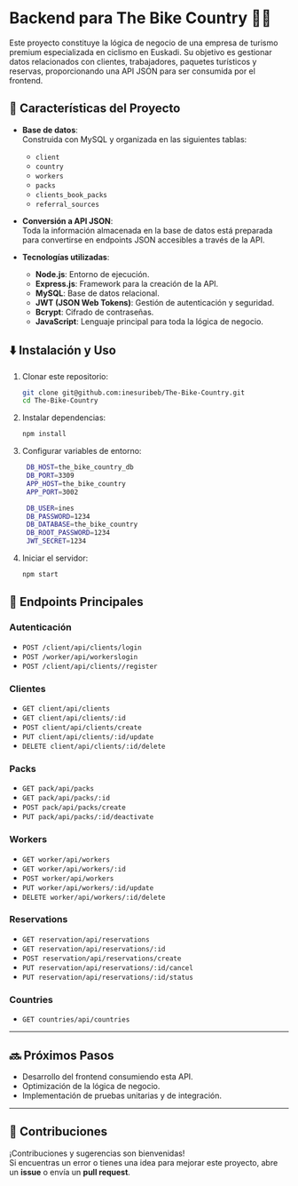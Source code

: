 # Backend para The Bike Country 🚴‍♂️  

Este proyecto constituye la lógica de negocio de una empresa de turismo premium especializada en ciclismo en Euskadi. Su objetivo es gestionar datos relacionados con clientes, trabajadores, paquetes turísticos y reservas, proporcionando una API JSON para ser consumida por el frontend.  

## 🔧 **Características del Proyecto**  
- **Base de datos**:  
  Construida con MySQL y organizada en las siguientes tablas:  
  - `client`  
  - `country`  
  - `workers`  
  - `packs`  
  - `clients_book_packs`  
  - `referral_sources`
 
- **Conversión a API JSON**:  
  Toda la información almacenada en la base de datos está preparada para convertirse en endpoints JSON accesibles a través de la API.  

- **Tecnologías utilizadas**:  
  - **Node.js**: Entorno de ejecución.  
  - **Express.js**: Framework para la creación de la API.  
  - **MySQL**: Base de datos relacional.  
  - **JWT (JSON Web Tokens)**: Gestión de autenticación y seguridad.  
  - **Bcrypt**: Cifrado de contraseñas.  
  - **JavaScript**: Lenguaje principal para toda la lógica de negocio.
    
## ⬇️ **Instalación y Uso**  

1. Clonar este repositorio:  
   ```bash
   git clone git@github.com:inesuribeb/The-Bike-Country.git
   cd The-Bike-Country

2. Instalar dependencias:
   ```bash
   npm install

3. Configurar variables de entorno:
   ```bash
    DB_HOST=the_bike_country_db
    DB_PORT=3309
    APP_HOST=the_bike_country
    APP_PORT=3002

    DB_USER=ines
    DB_PASSWORD=1234
    DB_DATABASE=the_bike_country
    DB_ROOT_PASSWORD=1234
    JWT_SECRET=1234

4. Iniciar el servidor:
   ```bash
   npm start

## 🚀 **Endpoints Principales**  

### **Autenticación**  
- `POST /client/api/clients/login`
- `POST /worker/api/workerslogin`  
- `POST /client/api/clients//register`  

### **Clientes**  
- `GET client/api/clients`
- `GET client/api/clients/:id`
- `POST client/api/clients/create`
- `PUT client/api/clients/:id/update` 
- `DELETE client/api/clients/:id/delete` 

### **Packs**  
- `GET pack/api/packs`
- `GET pack/api/packs/:id`  
- `POST pack/api/packs/create`
- `PUT pack/api/packs/:id/deactivate`

### **Workers** 
- `GET worker/api/workers`
- `GET worker/api/workers/:id`
- `POST worker/api/workers`
- `PUT worker/api/workers/:id/update` 
- `DELETE worker/api/workers/:id/delete`

### **Reservations** 
- `GET reservation/api/reservations`
- `GET reservation/api/reservations/:id`  
- `POST reservation/api/reservations/create`
- `PUT reservation/api/reservations/:id/cancel`
- `PUT reservation/api/reservations/:id/status`

### **Countries** 
- `GET countries/api/countries`

---

## 🔜 **Próximos Pasos**  
- Desarrollo del frontend consumiendo esta API.  
- Optimización de la lógica de negocio.  
- Implementación de pruebas unitarias y de integración.  

---

## 🤝 **Contribuciones**  
¡Contribuciones y sugerencias son bienvenidas!  
Si encuentras un error o tienes una idea para mejorar este proyecto, abre un **issue** o envía un **pull request**.


